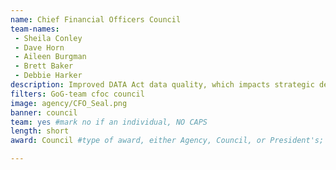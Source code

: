```yaml
---
name: Chief Financial Officers Council
team-names:
 - Sheila Conley
 - Dave Horn
 - Aileen Burgman
 - Brett Baker
 - Debbie Harker
description: Improved DATA Act data quality, which impacts strategic decisions, transparency, and services to citizens. These improvements enable agencies to leverage data as a strategic asset for accomplishing their missions and providing greater transparency to the public.
filters: GoG-team cfoc council
image: agency/CFO_Seal.png
banner: council
team: yes #mark no if an individual, NO CAPS
length: short
award: Council #type of award, either Agency, Council, or President's; this is case sensitive so make sure to match the options listed exactly. This section generates the format of the card

---
```

